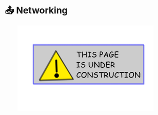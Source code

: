 # 📤 Networking

<figure><img src="../.gitbook/assets/image (5).png" alt=""><figcaption></figcaption></figure>
